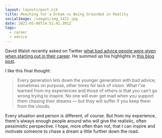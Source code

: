 ```yaml
---
layout: layouts/post.njk
title: Reaching for a Dream vs Being Grounded in Reality
socialImage: /images/img_1422.jpg
date: 2021-05-06T14:51:41.391Z
tags:
  - career
  - advice
---
```

David Walsh recently asked on Twitter [what bad advice people were given when starting out in their career](https://twitter.com/davidwalshblog/status/1389619196351459339). He summed up his highlights in [this blog post](https://davidwalsh.name/not-all-advice-is-good-advice).

I like this final thought:

> Every generation lets down the younger generation with bad advice; sometimes on purpose, other times for lack of vision. What I’ve learned from my experiences and those of others is that you can’t go wrong trying to inspire. No one will ever get mad when you support them chasing their dreams — but they will suffer if you keep them from the clouds.

Every situation and person is different, of course. But from my experience, there's always enough people around who will give the realistic, often pessimistic perspective. I hope, more often than not, that I can inspire and motivate someone to chase a dream a little further down the road.